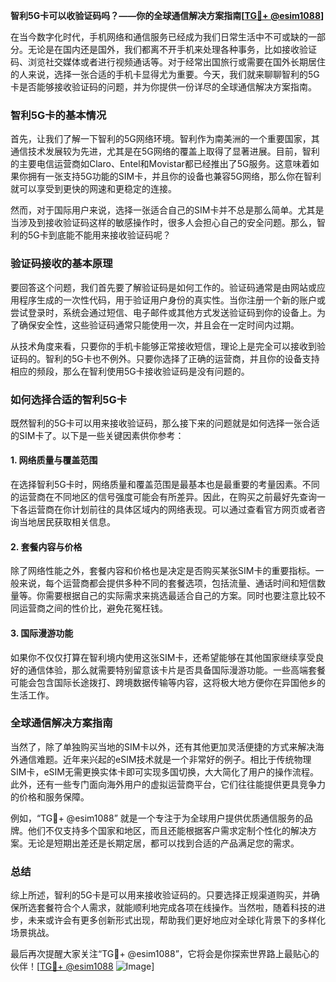 **智利5G卡可以收验证码吗？——你的全球通信解决方案指南[[TG💪+ @esim1088](https://t.me/s/esim1088)]**

在当今数字化时代，手机网络和通信服务已经成为我们日常生活中不可或缺的一部分。无论是在国内还是国外，我们都离不开手机来处理各种事务，比如接收验证码、浏览社交媒体或者进行视频通话等。对于经常出国旅行或需要在国外长期居住的人来说，选择一张合适的手机卡显得尤为重要。今天，我们就来聊聊智利的5G卡是否能够接收验证码的问题，并为你提供一份详尽的全球通信解决方案指南。

### 智利5G卡的基本情况

首先，让我们了解一下智利的5G网络环境。智利作为南美洲的一个重要国家，其通信技术发展较为先进，尤其是在5G网络的覆盖上取得了显著进展。目前，智利的主要电信运营商如Claro、Entel和Movistar都已经推出了5G服务。这意味着如果你拥有一张支持5G功能的SIM卡，并且你的设备也兼容5G网络，那么你在智利就可以享受到更快的网速和更稳定的连接。

然而，对于国际用户来说，选择一张适合自己的SIM卡并不总是那么简单。尤其是当涉及到接收验证码这样的敏感操作时，很多人会担心自己的安全问题。那么，智利的5G卡到底能不能用来接收验证码呢？

### 验证码接收的基本原理

要回答这个问题，我们首先要了解验证码是如何工作的。验证码通常是由网站或应用程序生成的一次性代码，用于验证用户身份的真实性。当你注册一个新的账户或尝试登录时，系统会通过短信、电子邮件或其他方式发送验证码到你的设备上。为了确保安全性，这些验证码通常只能使用一次，并且会在一定时间内过期。

从技术角度来看，只要你的手机卡能够正常接收短信，理论上是完全可以接收到验证码的。智利的5G卡也不例外。只要你选择了正确的运营商，并且你的设备支持相应的频段，那么在智利使用5G卡接收验证码是没有问题的。

### 如何选择合适的智利5G卡

既然智利的5G卡可以用来接收验证码，那么接下来的问题就是如何选择一张合适的SIM卡了。以下是一些关键因素供你参考：

#### 1. 网络质量与覆盖范围

在选择智利5G卡时，网络质量和覆盖范围是最基本也是最重要的考量因素。不同的运营商在不同地区的信号强度可能会有所差异。因此，在购买之前最好先查询一下各运营商在你计划前往的具体区域内的网络表现。可以通过查看官方网页或者咨询当地居民获取相关信息。

#### 2. 套餐内容与价格

除了网络性能之外，套餐内容和价格也是决定是否购买某张SIM卡的重要指标。一般来说，每个运营商都会提供多种不同的套餐选项，包括流量、通话时间和短信数量等。你需要根据自己的实际需求来挑选最适合自己的方案。同时也要注意比较不同运营商之间的性价比，避免花冤枉钱。

#### 3. 国际漫游功能

如果你不仅仅打算在智利境内使用这张SIM卡，还希望能够在其他国家继续享受良好的通信体验，那么就需要特别留意该卡片是否具备国际漫游功能。一些高端套餐可能会包含国际长途拨打、跨境数据传输等内容，这将极大地方便你在异国他乡的生活工作。

### 全球通信解决方案指南

当然了，除了单独购买当地的SIM卡以外，还有其他更加灵活便捷的方式来解决海外通信难题。近年来兴起的eSIM技术就是一个非常好的例子。相比于传统物理SIM卡，eSIM无需更换实体卡即可实现多国切换，大大简化了用户的操作流程。此外，还有一些专门面向海外用户的虚拟运营商平台，它们往往能提供更具竞争力的价格和服务保障。

例如，“TG💪+ @esim1088” 就是一个专注于为全球用户提供优质通信服务的品牌。他们不仅支持多个国家和地区，而且还能根据客户需求定制个性化的解决方案。无论是短期出差还是长期定居，都可以找到合适的产品满足您的需求。

### 总结

综上所述，智利的5G卡是可以用来接收验证码的。只要选择正规渠道购买，并确保所选套餐符合个人需求，就能顺利地完成各项在线操作。当然啦，随着科技的进步，未来或许会有更多创新形式出现，帮助我们更好地应对全球化背景下的多样化场景挑战。

最后再次提醒大家关注“TG💪+ @esim1088”，它将会是你探索世界路上最贴心的伙伴！[[TG💪+ @esim1088](https://t.me/s/esim1088) ![Image](https://i.postimg.cc/4NQfJmqS/Snipaste-2025-05-13-00-14-12.png)]